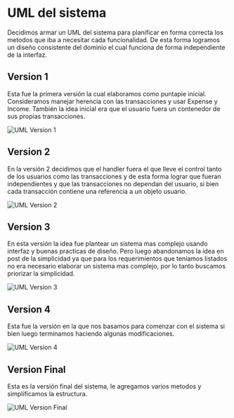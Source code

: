 # UML del sistema

Decidimos armar un UML del sistema para planificar en forma correcta los metodos que iba a necesitar cada funcionalidad.
De esta forma logramos un diseño consistente del dominio el cual funciona de forma independiente de la interfaz.

## Version 1
Esta fue la primera versión la cual elaboramos como puntapie inicial.
Consideramos manejar herencia con las transacciones y usar Expense y Income.
También la idea inicial era que el usuario fuera un contenedor de sus propias transacciones.

![UML Version 1](../assets/UML1.png "Primera version del UML")

## Version 2
En la versión 2 decidimos que el handler fuera el que lleve el control tanto de los usuarios como las transacciones y de esta forma lograr que fueran independientes y que las transacciones no dependan del usuario, si bien cada transacción contiene una referencia a un objeto usuario.

![UML Version 2](../assets/UML2.png "Segunda version del UML")

## Version 3
En esta versión la idea fue plantear un sistema mas complejo usando interfaz y buenas practicas de diseño. Pero luego abandonamos la idea en post de la simplicidad ya que para los requerimientos que teníamos listados no era necesario elaborar un sistema mas complejo, por lo tanto buscamos priorizar la simplicidad.

![UML Version 3](../assets/UML3.png "Tercera version del UML")

## Version 4
Esta fue la versión en la que nos basamos para comenzar con el sistema si bien luego terminamos haciendo algunas modificaciones.

![UML Version 4](../assets/UML4.png "Cuarta version del UML")

## Version Final
Esta es la versión final del sistema, le agregamos varios metodos y simplificamos la estructura.

![UML Version Final](../assets/UMLFinal.png "Version Final del UML")